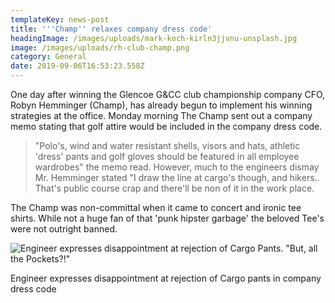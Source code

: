 ```yaml
---
templateKey: news-post
title: '''Champ'' relaxes company dress code'
headingImage: /images/uploads/mark-koch-kirln3jjvnu-unsplash.jpg
image: /images/uploads/rh-club-champ.png
category: General
date: 2019-09-06T16:53:23.558Z
---
```

One day after winning the Glencoe G&CC club championship company CFO, Robyn Hemminger (Champ), has already begun to implement his winning strategies at the office.  Monday morning The Champ sent out a company memo stating that golf attire would be included in the company dress code.

> "Polo's, wind and water resistant shells, visors and hats, athletic 'dress' pants and golf gloves should be featured in all employee wardrobes" the memo read.  However, much to the engineers dismay Mr. Hemminger stated "I draw the line at cargo's though, and hikers..  That's public course crap and there'll be non of it in the work place.

The Champ was non-committal when it came to concert and ironic tee shirts.  While not a huge fan of that 'punk hipster garbage' the beloved Tee's were not outright banned.

![Engineer expresses disappointment at rejection of Cargo Pants.  "But, all the Pockets?!"](/images/uploads/img_1988.jpg "Engineer expresses disappointment at rejection of Cargo Pants.")

Engineer expresses disappointment at rejection of Cargo pants in company dress code
